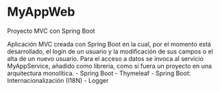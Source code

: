 # MyAppWeb
Proyecto MVC con Spring Boot

Aplicación MVC creada con Spring Boot en la cual, por el momento está desarrollado, el login de un usuario y la modificación de sus campos o el alta de un nuevo usuario. Para el acceso a datos se invoca al servicio MyAppService, añadido como libreria, como si fuera un proyecto en una arquitectura monolítica.
		- Spring Boot
		- Thymeleaf
		- Spring Boot: Internacionalización (I18N)
		- Logger
